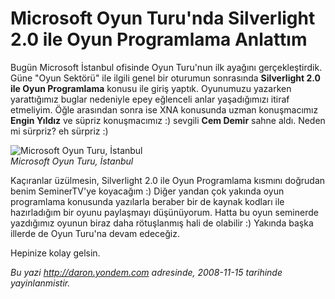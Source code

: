 # Microsoft Oyun Turu'nda Silverlight 2.0 ile Oyun Programlama Anlattım 

Bugün Microsoft İstanbul ofisinde Oyun Turu'nun ilk ayağını
gerçekleştirdik. Güne "Oyun Sektörü" ile ilgili genel bir oturumun
sonrasında **Silverlight 2.0 ile Oyun Programlama** konusu ile giriş
yaptık. Oyunumuzu yazarken yarattığımız buglar nedeniyle epey eğlenceli
anlar yaşadığımızı itiraf etmeliyim. Öğle arasından sonra ise XNA
konusunda uzman konuşmacımız **Engin Yıldız** ve süpriz konuşmacımız :)
sevgili **Cem Demir** sahne aldı. Neden mi sürpriz? eh sürpriz :)

![Microsoft Oyun Turu,
İstanbul](media/Microsoft_Oyun_Turunda_Silverlight_2_0_ile_Oyun_Programlama_Anlattim/15112008_1.jpg)\
*Microsoft Oyun Turu, İstanbul*

Kaçıranlar üzülmesin, Silverlight 2.0 ile Oyun Programlama kısmını
doğrudan benim SeminerTV'ye koyacağım :) Diğer yandan çok yakında oyun
programlama konusunda yazılarla beraber bir de kaynak kodları ile
hazırladığım bir oyunu paylaşmayı düşünüyorum. Hatta bu oyun seminerde
yazdığımız oyunun biraz daha rötuşlanmış hali de olabilir :) Yakında
başka illerde de Oyun Turu'na devam edeceğiz.

Hepinize kolay gelsin.


*Bu yazi http://daron.yondem.com adresinde, 2008-11-15 tarihinde yayinlanmistir.*